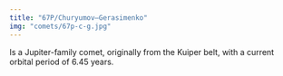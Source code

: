```yaml
---
title: "67P/Churyumov–Gerasimenko"
img: "comets/67p-c-g.jpg"
---
```


Is a Jupiter-family comet, originally from the Kuiper belt, with a current orbital period of 6.45 years.

